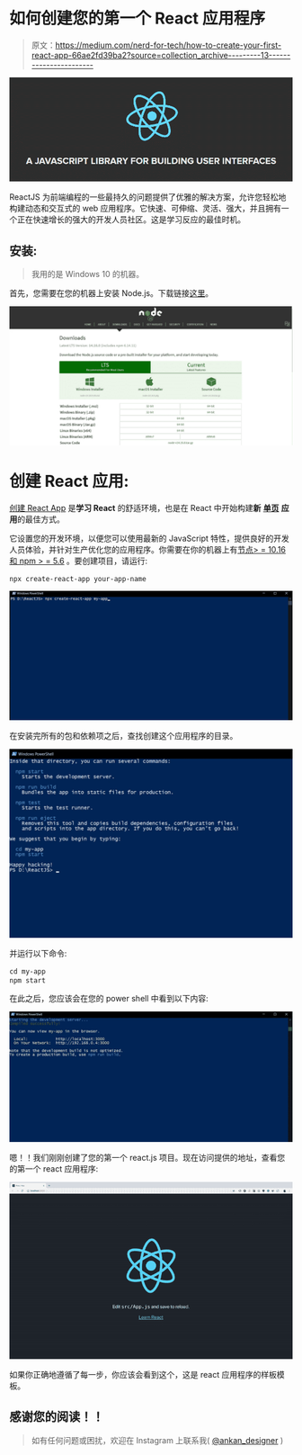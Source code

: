 # 如何创建您的第一个 React 应用程序

> 原文：<https://medium.com/nerd-for-tech/how-to-create-your-first-react-app-66ae2fd39ba2?source=collection_archive---------13----------------------->

![](img/f684b43878952f7abe32bf6b799afdd3.png)

ReactJS 为前端编程的一些最持久的问题提供了优雅的解决方案，允许您轻松地构建动态和交互式的 web 应用程序。它快速、可伸缩、灵活、强大，并且拥有一个正在快速增长的强大的开发人员社区。这是学习反应的最佳时机。

## 安装:

> 我用的是 Windows 10 的机器。

首先，您需要在您的机器上安装 Node.js。下载链接[这里](https://nodejs.org/en/download/)。

![](img/2a65b32f9afd64177231534cb0d86906.png)

# 创建 React 应用:

[创建 React App](https://github.com/facebookincubator/create-react-app) 是**学习 React** 的舒适环境，也是在 React 中开始构建**新** [**单页**](https://reactjs.org/docs/glossary.html#single-page-application) **应用**的最佳方式。

它设置您的开发环境，以便您可以使用最新的 JavaScript 特性，提供良好的开发人员体验，并针对生产优化您的应用程序。你需要在你的机器上有[节点> = 10.16 和 npm > = 5.6](https://nodejs.org/en/) 。要创建项目，请运行:

```
npx create-react-app your-app-name
```

![](img/da6f14c15c5be01d7a9e88672deb5d87.png)

在安装完所有的包和依赖项之后，查找创建这个应用程序的目录。

![](img/c14d37da25f71c391147d8623f10d979.png)

并运行以下命令:

```
cd my-app
npm start
```

在此之后，您应该会在您的 power shell 中看到以下内容:

![](img/379b3f48afa05bda1c6b7210ba28113b.png)

嗯！！我们刚刚创建了您的第一个 react.js 项目。现在访问提供的地址，查看您的第一个 react 应用程序:

![](img/08d3d2c2cf291433f117206daea0329a.png)

如果你正确地遵循了每一步，你应该会看到这个，这是 react 应用程序的样板模板。

## 感谢您的阅读！！

> 如有任何问题或困扰，欢迎在 Instagram 上联系我( [@ankan_designer](https://www.instagram.com/ankan_designer/) )